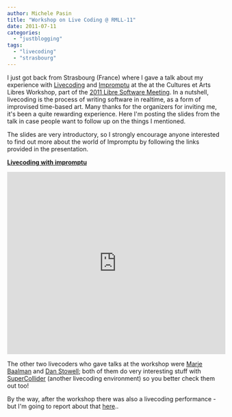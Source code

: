 ```yaml
---
author: Michele Pasin
title: "Workshop on Live Coding @ RMLL-11"
date: 2011-07-11
categories: 
  - "justblogging"
tags: 
  - "livecoding"
  - "strasbourg"
---
```


I just got back from Strasbourg (France) where I gave a talk about my experience with [Livecoding](http://en.wikipedia.org/wiki/Live_coding) and [Impromptu](http://impromptu.moso.com.au/) at the at the Cultures et Arts Libres Workshop, part of the [2011 Libre Software Meeting](http://2011.rmll.info/). In a nutshell, livecoding is the process of writing software in realtime, as a form of improvised time-based art. Many thanks for the organizers for inviting me, it's been a quite rewarding experience. Here I'm posting the slides from the talk in case people want to follow up on the things I mentioned.

The slides are very introductory, so I strongly encourage anyone interested to find out more about the world of Impromptu by following the links provided in the presentation.

**[Livecoding with impromptu](http://www.slideshare.net/mpasin/livecoding-with-impromptu "Livecoding with impromptu")** 

<iframe src="https://www.slideshare.net/slideshow/embed_code/8564854" width="510" height="426" frameborder="0" marginwidth="0" marginheight="0" scrolling="no"></iframe>

The other two livecoders who gave talks at the workshop were [Marje Baalman](http://www.nescivi.nl/) and [Dan Stowell](http://www.mcld.co.uk/); both of them do very interesting stuff with [SuperCollider](http://www.audiosynth.com/) (another livecoding environment) so you better check them out too!

By the way, after the workshop there was also a livecoding performance - but I'm going to report about that [here](http://www.michelepasin.org/blog/2011/07/08/livecoding-in-paris-stransbourg/)..
